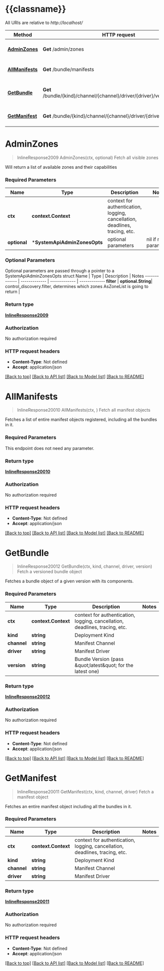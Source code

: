 # {{classname}}

All URIs are relative to *http://localhost/*

Method | HTTP request | Description
------------- | ------------- | -------------
[**AdminZones**](SystemApi.md#AdminZones) | **Get** /admin/zones | Fetch all visible zones
[**AllManifests**](SystemApi.md#AllManifests) | **Get** /bundle/manifests | Fetch all manifest objects
[**GetBundle**](SystemApi.md#GetBundle) | **Get** /bundle/{kind}/channel/{channel}/driver/{driver}/version/{version} | Fetch a versioned bundle object
[**GetManifest**](SystemApi.md#GetManifest) | **Get** /bundle/{kind}/channel/{channel}/driver/{driver}/manifest | Fetch a manifest object

# **AdminZones**
> InlineResponse2009 AdminZones(ctx, optional)
Fetch all visible zones

Will return a list of available zones and their capabilities

### Required Parameters

Name | Type | Description  | Notes
------------- | ------------- | ------------- | -------------
 **ctx** | **context.Context** | context for authentication, logging, cancellation, deadlines, tracing, etc.
 **optional** | ***SystemApiAdminZonesOpts** | optional parameters | nil if no parameters

### Optional Parameters
Optional parameters are passed through a pointer to a SystemApiAdminZonesOpts struct
Name | Type | Description  | Notes
------------- | ------------- | ------------- | -------------
 **filter** | **optional.String**| control_discovery.filter, determines which zones AsZoneList is going to return | 

### Return type

[**InlineResponse2009**](inline_response_200_9.md)

### Authorization

No authorization required

### HTTP request headers

 - **Content-Type**: Not defined
 - **Accept**: application/json

[[Back to top]](#) [[Back to API list]](../README.md#documentation-for-api-endpoints) [[Back to Model list]](../README.md#documentation-for-models) [[Back to README]](../README.md)

# **AllManifests**
> InlineResponse20010 AllManifests(ctx, )
Fetch all manifest objects

Fetches a list of entire manifest objects registered, including all the bundles in it.

### Required Parameters
This endpoint does not need any parameter.

### Return type

[**InlineResponse20010**](inline_response_200_10.md)

### Authorization

No authorization required

### HTTP request headers

 - **Content-Type**: Not defined
 - **Accept**: application/json

[[Back to top]](#) [[Back to API list]](../README.md#documentation-for-api-endpoints) [[Back to Model list]](../README.md#documentation-for-models) [[Back to README]](../README.md)

# **GetBundle**
> InlineResponse20012 GetBundle(ctx, kind, channel, driver, version)
Fetch a versioned bundle object

Fetches a bundle object of a given version with its components.

### Required Parameters

Name | Type | Description  | Notes
------------- | ------------- | ------------- | -------------
 **ctx** | **context.Context** | context for authentication, logging, cancellation, deadlines, tracing, etc.
  **kind** | **string**| Deployment Kind | 
  **channel** | **string**| Manifest Channel | 
  **driver** | **string**| Manifest Driver | 
  **version** | **string**| Bundle Version (pass \&quot;latest\&quot; for the latest one) | 

### Return type

[**InlineResponse20012**](inline_response_200_12.md)

### Authorization

No authorization required

### HTTP request headers

 - **Content-Type**: Not defined
 - **Accept**: application/json

[[Back to top]](#) [[Back to API list]](../README.md#documentation-for-api-endpoints) [[Back to Model list]](../README.md#documentation-for-models) [[Back to README]](../README.md)

# **GetManifest**
> InlineResponse20011 GetManifest(ctx, kind, channel, driver)
Fetch a manifest object

Fetches an entire manifest object including all the bundles in it.

### Required Parameters

Name | Type | Description  | Notes
------------- | ------------- | ------------- | -------------
 **ctx** | **context.Context** | context for authentication, logging, cancellation, deadlines, tracing, etc.
  **kind** | **string**| Deployment Kind | 
  **channel** | **string**| Manifest Channel | 
  **driver** | **string**| Manifest Driver | 

### Return type

[**InlineResponse20011**](inline_response_200_11.md)

### Authorization

No authorization required

### HTTP request headers

 - **Content-Type**: Not defined
 - **Accept**: application/json

[[Back to top]](#) [[Back to API list]](../README.md#documentation-for-api-endpoints) [[Back to Model list]](../README.md#documentation-for-models) [[Back to README]](../README.md)

